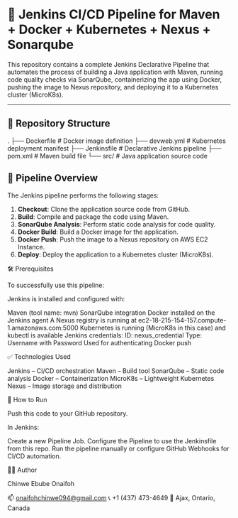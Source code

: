 # 🧩 Jenkins CI/CD Pipeline for Maven + Docker + Kubernetes + Nexus + Sonarqube

This repository contains a complete Jenkins Declarative Pipeline that automates the process of building a Java application with Maven, running code quality checks via SonarQube, containerizing the app using Docker, pushing the image to Nexus repository, and deploying it to a Kubernetes cluster (MicroK8s).

---

## 📁 Repository Structure
.
├── Dockerfile # Docker image definition
├── devweb.yml # Kubernetes deployment manifest
├── Jenkinsfile # Declarative Jenkins pipeline
├── pom.xml # Maven build file
└── src/ # Java application source code

## 🚀 Pipeline Overview
The Jenkins pipeline performs the following stages:

1. **Checkout**: Clone the application source code from GitHub.
2. **Build**: Compile and package the code using Maven.
3. **SonarQube Analysis**: Perform static code analysis for code quality.
4. **Docker Build**: Build a Docker image for the application.
5. **Docker Push**: Push the image to a Nexus repository on AWS EC2 Instance.
6. **Deploy**: Deploy the application to a Kubernetes cluster (MicroK8s).

🛠️ Prerequisites

To successfully use this pipeline:

Jenkins is installed and configured with:

Maven (tool name: mvn)
SonarQube integration
Docker installed on the Jenkins agent
A Nexus registry is running at ec2-18-215-154-157.compute-1.amazonaws.com:5000
Kubernetes is running (MicroK8s in this case) and kubectl is available
Jenkins credentials:
ID: nexus_credential
Type: Username with Password
Used for authenticating Docker push

✅ Technologies Used

Jenkins – CI/CD orchestration
Maven – Build tool
SonarQube – Static code analysis
Docker – Containerization
MicroK8s – Lightweight Kubernetes
Nexus – Image storage and distribution

🧪 How to Run

Push this code to your GitHub repository.

In Jenkins:

Create a new Pipeline Job.
Configure the Pipeline to use the Jenkinsfile from this repo.
Run the pipeline manually or configure GitHub Webhooks for CI/CD automation.

🙋‍♂️ Author

Chinwe Ebube Onaifoh

📫 onaifohchinwe094@gmail.com
📞 +1 (437) 473-4649
📍 Ajax, Ontario, Canada
